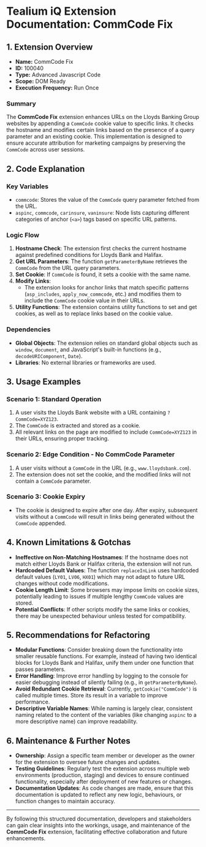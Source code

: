 # Tealium iQ Extension Documentation: CommCode Fix

## 1. Extension Overview
- **Name:** CommCode Fix
- **ID:** 100040
- **Type:** Advanced Javascript Code
- **Scope:** DOM Ready
- **Execution Frequency:** Run Once

### Summary
The **CommCode Fix** extension enhances URLs on the Lloyds Banking Group websites by appending a `CommCode` cookie value to specific links. It checks the hostname and modifies certain links based on the presence of a query parameter and an existing cookie. This implementation is designed to ensure accurate attribution for marketing campaigns by preserving the `CommCode` across user sessions.

## 2. Code Explanation

### Key Variables
- `commcode`: Stores the value of the `CommCode` query parameter fetched from the URL.
- `aspinc`, `commcode`, `carinsure`, `vaninsure`: Node lists capturing different categories of anchor (`<a>`) tags based on specific URL patterns.

### Logic Flow
1. **Hostname Check**: The extension first checks the current hostname against predefined conditions for Lloyds Bank and Halifax.
2. **Get URL Parameters**: The function `getParameterByName` retrieves the `CommCode` from the URL query parameters.
3. **Set Cookie**: If `CommCode` is found, it sets a cookie with the same name.
4. **Modify Links**:
   - The extension looks for anchor links that match specific patterns (`asp_includes`, `apply_now_commcode`, etc.) and modifies them to include the `CommCode` cookie value in their URLs.
5. **Utility Functions**: The extension contains utility functions to set and get cookies, as well as to replace links based on the cookie value.

### Dependencies
- **Global Objects**: The extension relies on standard global objects such as `window`, `document`, and JavaScript's built-in functions (e.g., `decodeURIComponent`, `Date`).
- **Libraries**: No external libraries or frameworks are used.

## 3. Usage Examples

### Scenario 1: Standard Operation
1. A user visits the Lloyds Bank website with a URL containing `?CommCode=XYZ123`.
2. The `CommCode` is extracted and stored as a cookie.
3. All relevant links on the page are modified to include `CommCode=XYZ123` in their URLs, ensuring proper tracking.

### Scenario 2: Edge Condition - No CommCode Parameter
1. A user visits without a `CommCode` in the URL (e.g., `www.lloydsbank.com`).
2. The extension does not set the cookie, and the modified links will not contain a `CommCode` parameter.

### Scenario 3: Cookie Expiry
- The cookie is designed to expire after one day. After expiry, subsequent visits without a `CommCode` will result in links being generated without the `CommCode` appended.

## 4. Known Limitations & Gotchas

- **Ineffective on Non-Matching Hostnames**: If the hostname does not match either Lloyds Bank or Halifax criteria, the extension will not run.
- **Hardcoded Default Values**: The function `replaceInLink` uses hardcoded default values (`LY01`, `LV06`, `HX01`) which may not adapt to future URL changes without code modifications.
- **Cookie Length Limit**: Some browsers may impose limits on cookie sizes, potentially leading to issues if multiple lengthy `CommCode` values are stored.
- **Potential Conflicts**: If other scripts modify the same links or cookies, there may be unexpected behaviour unless tested for compatibility.

## 5. Recommendations for Refactoring

- **Modular Functions**: Consider breaking down the functionality into smaller reusable functions. For example, instead of having two identical blocks for Lloyds Bank and Halifax, unify them under one function that passes parameters.
- **Error Handling**: Improve error handling by logging to the console for easier debugging instead of silently failing (e.g., in `getParameterByName`).
- **Avoid Redundant Cookie Retrieval**: Currently, `getCookie("CommCode")` is called multiple times. Store its result in a variable to improve performance.
- **Descriptive Variable Names**: While naming is largely clear, consistent naming related to the content of the variables (like changing `aspinc` to a more descriptive name) can improve readability.

## 6. Maintenance & Further Notes

- **Ownership**: Assign a specific team member or developer as the owner for the extension to oversee future changes and updates.
- **Testing Guidelines**: Regularly test the extension across multiple web environments (production, staging) and devices to ensure continued functionality, especially after deployment of new features or changes.
- **Documentation Updates**: As code changes are made, ensure that this documentation is updated to reflect any new logic, behaviours, or function changes to maintain accuracy.

---

By following this structured documentation, developers and stakeholders can gain clear insights into the workings, usage, and maintenance of the **CommCode Fix** extension, facilitating effective collaboration and future enhancements.